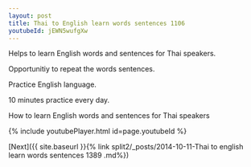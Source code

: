 ```yaml
---
layout: post
title: Thai to English learn words sentences 1106 
youtubeId: jEWN5wufgXw
---
```

 
 
Helps to learn English words and sentences for Thai speakers.

Opportunitiy to repeat the words sentences. 

Practice English language. 
 
10 minutes practice every day. 
 
How to learn English words and sentences for Thai speakers 
 
{% include youtubePlayer.html id=page.youtubeId %}
 
 
[Next]({{ site.baseurl }}{% link  split2/_posts/2014-10-11-Thai to english learn words sentences 1389 .md%})
 
